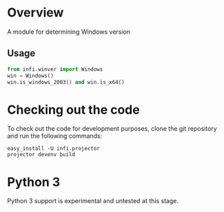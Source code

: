 Overview
========

A module for determining Windows version

Usage
-----

```python
from infi.winver import Windows
win = Windows()
win.is_windows_2003() and win.is_x64()
```

Checking out the code
=====================
To check out the code for development purposes, clone the git repository and run the following commands:

    easy_install -U infi.projector
    projector devenv build

Python 3
========
Python 3 support is experimental and untested at this stage.

